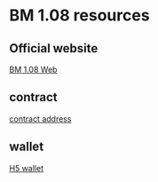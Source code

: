 # BM 1.08 resources
## Official website
[BM 1.08 Web](https://108bm.metabasenet.site/ 'Official website')
## contract
[contract address](https://bscscan.com/address/0xa8bCFF70466D39549F4A8d562C11D92F45BB26F2 'bsc address')
## wallet
[H5 wallet](https://bm108.metabasenet.site/ 'h5 application')

